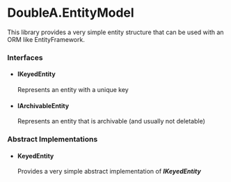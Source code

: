 # DoubleA.EntityModel

This library provides a very simple entity structure that can be used with an ORM like EntityFramework.

### Interfaces
- #### IKeyedEntity
  Represents an entity with a unique key
- #### IArchivableEntity
  Represents an entity that is archivable (and usually not deletable)

### Abstract Implementations
- #### KeyedEntity
  Provides a very simple abstract implementation of **_IKeyedEntity_**
